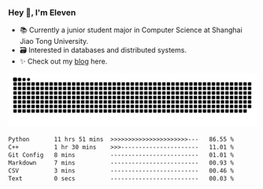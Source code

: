 ### Hey 👋, I'm Eleven

- 📚 Currently a junior student major in Computer Science at Shanghai Jiao Tong University.
- 🗃️ Interested in databases and distributed systems.
- ✨ Check out my [blog](https://blog.eleven.wiki) here.

![github contribution grid snake animation](https://raw.githubusercontent.com/El-even-11/El-even-11/output/github-contribution-grid-snake.svg)

<!--START_SECTION:waka-->

```text
Python       11 hrs 51 mins  >>>>>>>>>>>>>>>>>>>>>>---   86.55 %
C++          1 hr 30 mins    >>>----------------------   11.01 %
Git Config   8 mins          -------------------------   01.01 %
Markdown     7 mins          -------------------------   00.93 %
CSV          3 mins          -------------------------   00.46 %
Text         0 secs          -------------------------   00.03 %
```

<!--END_SECTION:waka-->
